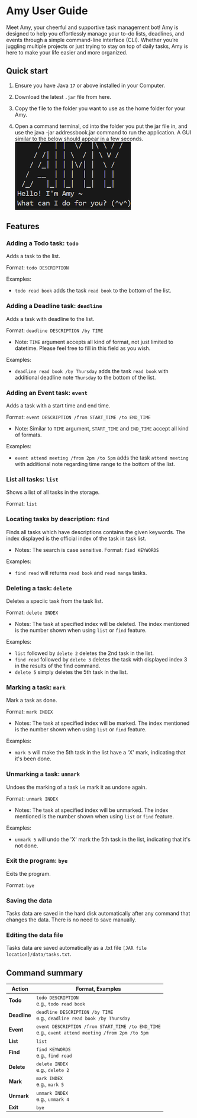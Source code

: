 # Amy User Guide

Meet Amy, your cheerful and supportive task management bot! Amy is designed to help you effortlessly manage your to-do lists, deadlines, and events through a simple command-line interface (CLI). Whether you’re juggling multiple projects or just trying to stay on top of daily tasks, Amy is here to make your life easier and more organized.

## Quick start

1. Ensure you have Java `17` or above installed in your Computer.

2. Download the latest `.jar` file from here.

3. Copy the file to the folder you want to use as the home folder for your Amy.

4. Open a command terminal, cd into the folder you put the jar file in, and use the java -jar addressbook.jar command to run the application.
A GUI similar to the below should appear in a few seconds. 
![data\welcome.png](https://github.com/Metanyu/ip/blob/master/data/welcome.png)

## Features

### Adding a Todo task: `todo`

Adds a task to the list.

Format: ```todo DESCRIPTION```

Examples:
* ```todo read book``` adds the task ```read book``` to the bottom of the list.

### Adding a Deadline task: `deadline`

Adds a task with deadline to the list.

Format: ```deadline DESCRIPTION /by TIME```
- Note: `TIME` argument accepts all kind of format, not just limited to datetime. Please feel free to fill in this field as you wish.

Examples: 
* ```deadline read book /by Thursday``` adds the task ```read book``` with additional deadline note ```Thursday``` to the bottom of the list.

### Adding an Event task: `event`

Adds a task with a start time and end time.

Format: ```event DESCRIPTION /from START_TIME /to END_TIME```

- Note: Similar to `TIME` argument, `START_TIME` and `END_TIME` accept all kind of formats.

Examples:
* ```event attend meeting /from 2pm /to 5pm``` adds the task ```attend meeting``` with additional note regarding time range to the bottom of the list.

### List all tasks: `list`

Shows a list of all tasks in the storage.

Format: ```list```

### Locating tasks by description: `find`

Finds all tasks which have descriptions contains the given keywords. The index displayed is the official index of the task in task list.

- Notes: The search is case sensitive. 
Format: ```find KEYWORDS```

Examples:
* ```find read``` will returns ```read book``` and ```read manga``` tasks.

### Deleting a task: `delete`
Deletes a speciic task from the task list.

Format: ```delete INDEX```
- Notes: The task at specified index will be deleted. The index mentioned is the number shown when using ```list```  or ```find``` feature. 

Examples:
* ```list``` followed by ```delete 2``` deletes the 2nd task in the list.
* ```find read``` followed by ```delete 3``` deletes the task with displayed index 3 in the results of the find command.
* ```delete 5``` simply deletes the 5th task in the list.

### Marking a task: `mark`
Mark a task as done.

Format: ```mark INDEX```
- Notes: The task at specified index will be marked. The index mentioned is the number shown when using ```list```  or ```find``` feature. 

Examples:
* ```mark 5``` will make the 5th task in the list have a 'X' mark, indicating that it's been done.

### Unmarking a task: `unmark`
Undoes the marking of a task i.e mark it as undone again.

Format: ```unmark INDEX```
- Notes: The task at specified index will be unmarked. The index mentioned is the number shown when using ```list```  or ```find``` feature. 

Examples:
* ```unmark 5``` will undo the 'X' mark the 5th task in the list, indicating that it's not done.


### Exit the program: ```bye```
Exits the program.

Format: ```bye```

### Saving the data
Tasks data are saved in the hard disk automatically after any command that changes the data. There is no need to save manually.

### Editing the data file
Tasks data are saved automatically as a .txt file ```[JAR file location]/data/tasks.txt```.

## Command summary
| **Action** | **Format, Examples** |
|------|------------|
| **Todo** | ```todo DESCRIPTION```<br>e.g., ```todo read book``` |
| **Deadline** | ```deadline DESCRIPTION /by TIME```<br>e.g., ```deadline read book /by Thursday``` |
| **Event** | ```event DESCRIPTION /from START_TIME /to END_TIME```<br>e.g., ```event attend meeting /from 2pm /to 5pm``` |
| **List**  | ```list``` |
| **Find**  | ```find KEYWORDS```<br>e.g., ```find read``` |
| **Delete** | ```delete INDEX```<br>e.g., ```delete 2``` |
| **Mark**  | ```mark INDEX```<br>e.g., ```mark 5``` |
| **Unmark** | ```unmark INDEX```<br>e.g., ```unmark 4``` |
| **Exit**  | ```bye``` |